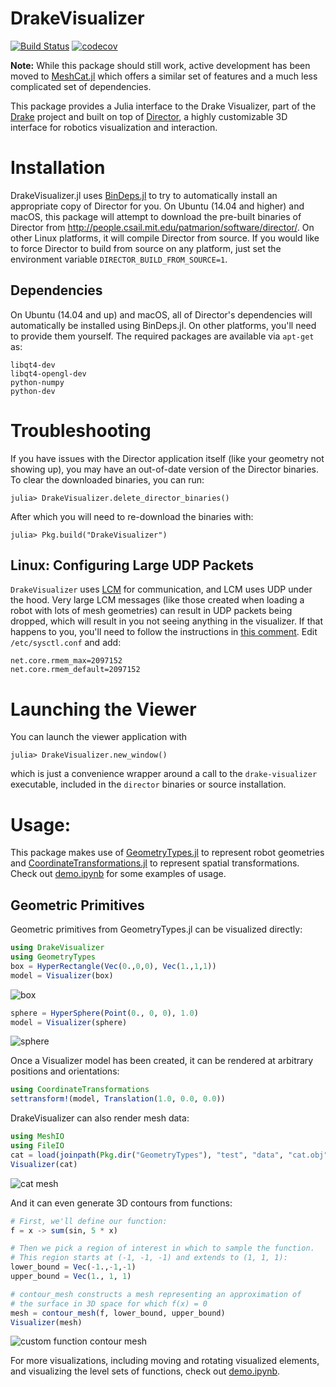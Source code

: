 # DrakeVisualizer

[![Build Status](https://travis-ci.org/rdeits/DrakeVisualizer.jl.svg?branch=master)](https://travis-ci.org/rdeits/DrakeVisualizer.jl)
[![codecov](https://codecov.io/gh/rdeits/DrakeVisualizer.jl/branch/master/graph/badge.svg)](https://codecov.io/gh/rdeits/DrakeVisualizer.jl)

**Note:** While this package should still work, active development has been moved to [MeshCat.jl](https://github.com/rdeits/MeshCat.jl) which offers a similar set of features and a much less complicated set of dependencies.

This package provides a Julia interface to the Drake Visualizer, part of the [Drake](http://drake.mit.edu) project and built on top of [Director](https://github.com/RobotLocomotion/director), a highly customizable 3D interface for robotics visualization and interaction.

# Installation

DrakeVisualizer.jl uses [BinDeps.jl](https://github.com/JuliaLang/BinDeps.jl) to try to automatically install an appropriate copy of Director for you. On Ubuntu (14.04 and higher) and macOS, this package will attempt to download the pre-built binaries of Director from <http://people.csail.mit.edu/patmarion/software/director/>. On other Linux platforms, it will compile Director from source. If you would like to force Director to build from source on any platform, just set the environment variable `DIRECTOR_BUILD_FROM_SOURCE=1`.

## Dependencies

On Ubuntu (14.04 and up) and macOS, all of Director's dependencies will automatically be installed using BinDeps.jl. On other platforms, you'll need to provide them yourself. The required packages are available via `apt-get` as:

    libqt4-dev
    libqt4-opengl-dev
    python-numpy
    python-dev

# Troubleshooting

If you have issues with the Director application itself (like your geometry not showing up), you may have an out-of-date version of the Director binaries. To clear the downloaded binaries, you can run:

    julia> DrakeVisualizer.delete_director_binaries()

After which you will need to re-download the binaries with:

    julia> Pkg.build("DrakeVisualizer")

## Linux: Configuring Large UDP Packets

`DrakeVisualizer` uses [LCM](http://lcm-proj.github.io/) for communication, and LCM uses UDP under the hood. Very large LCM messages (like those created when loading a robot with lots of mesh geometries) can result in UDP packets being dropped, which will result in you not seeing anything in the visualizer. If that happens to you, you'll need to follow the instructions in [this comment](https://github.com/rdeits/DrakeVisualizer.jl/issues/19#issuecomment-267429751). Edit `/etc/sysctl.conf` and add:

    net.core.rmem_max=2097152
    net.core.rmem_default=2097152

# Launching the Viewer

You can launch the viewer application with

    julia> DrakeVisualizer.new_window()

which is just a convenience wrapper around a call to the `drake-visualizer` executable, included in the `director` binaries or source installation.

# Usage:

This package makes use of [GeometryTypes.jl](https://github.com/JuliaGeometry/GeometryTypes.jl) to represent robot geometries and [CoordinateTransformations.jl](https://github.com/FugroRoames/CoordinateTransformations.jl) to represent spatial transformations. Check out [demo.ipynb](https://github.com/rdeits/DrakeVisualizer.jl/blob/master/demo.ipynb) for some examples of usage.

## Geometric Primitives

Geometric primitives from GeometryTypes.jl can be visualized directly:

```julia
using DrakeVisualizer
using GeometryTypes
box = HyperRectangle(Vec(0.,0,0), Vec(1.,1,1))
model = Visualizer(box)
```

![box](https://cloud.githubusercontent.com/assets/591886/19826370/3efea352-9d56-11e6-9d6b-695035c5baae.png)

```julia
sphere = HyperSphere(Point(0., 0, 0), 1.0)
model = Visualizer(sphere)
```

![sphere](https://cloud.githubusercontent.com/assets/591886/19826371/414ebec6-9d56-11e6-99e3-73a3bad190b9.png)

Once a Visualizer model has been created, it can be rendered at arbitrary positions and orientations:

```julia
using CoordinateTransformations
settransform!(model, Translation(1.0, 0.0, 0.0))
```

DrakeVisualizer can also render mesh data:

```julia
using MeshIO
using FileIO
cat = load(joinpath(Pkg.dir("GeometryTypes"), "test", "data", "cat.obj"))
Visualizer(cat)
```

![cat mesh](https://cloud.githubusercontent.com/assets/591886/19826425/faebbb9e-9d57-11e6-852f-71c91f9ff757.png)

And it can even generate 3D contours from functions:

```julia
# First, we'll define our function:
f = x -> sum(sin, 5 * x)

# Then we pick a region of interest in which to sample the function.
# This region starts at (-1, -1, -1) and extends to (1, 1, 1):
lower_bound = Vec(-1.,-1,-1)
upper_bound = Vec(1., 1, 1)

# contour_mesh constructs a mesh representing an approximation of
# the surface in 3D space for which f(x) = 0
mesh = contour_mesh(f, lower_bound, upper_bound)
Visualizer(mesh)
```

![custom function contour mesh](https://cloud.githubusercontent.com/assets/591886/19826595/a1e09484-9d5c-11e6-9268-314059767224.png)


For more visualizations, including moving and rotating visualized elements, and visualizing the level sets of functions, check out [demo.ipynb](https://github.com/rdeits/DrakeVisualizer.jl/blob/master/demo.ipynb).
